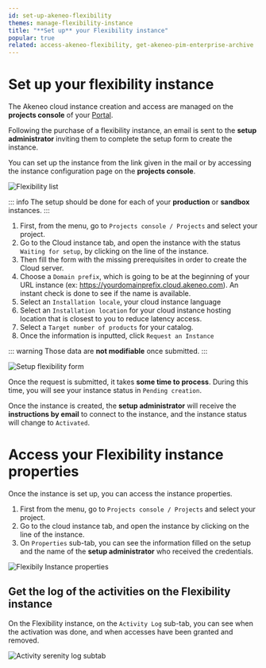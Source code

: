 ```yaml
---
id: set-up-akeneo-flexibility
themes: manage-flexibility-instance
title: "**Set up** your Flexibility instance"
popular: true
related: access-akeneo-flexibility, get-akeneo-pim-enterprise-archive
---
```


# Set up your flexibility instance

The Akeneo cloud instance creation and access are managed on the **projects console** of your [Portal](connect-to-your-portal.html). 

Following the purchase of a flexibility instance, an email is sent to the **setup administrator** inviting them to complete the setup form to create the instance.

You can set up the instance from the link given in the mail or by accessing the instance configuration page on the **projects console**.

![Flexibility list](../img/serenity_list_waiting_setup.jpg)

::: info
The setup should be done for each of your **production** or **sandbox** instances.
:::

1. First, from the menu, go to `Projects console / Projects` and select your project.
2. Go to the Cloud instance tab, and open the instance with the status `Waiting for setup`, by clicking on the line of the instance.
3. Then fill the form with the missing prerequisites in order to create the Cloud server. 
4. Choose a `Domain prefix`, which is going to be at the beginning of your URL instance (ex: https://yourdomainprefix.cloud.akeneo.com). An instant check is done to see if the name is available.
5. Select an `Installation locale`, your cloud instance language
6. Select an `Installation location` for your cloud instance hosting location that is closest to you to reduce latency access.
7.  Select a `Target number of products` for your catalog.
8. Once the information is inputted, click `Request an Instance`

::: warning
Those data are **not modifiable** once submitted.
:::

![Setup flexibility form](../img/setup_flexibility.jpg)

Once the request is submitted, it takes **some time to process**. During this time, you will see your instance status in `Pending creation`.

Once the instance is created, the **setup administrator** will receive the **instructions by email** to connect to the instance, and the instance status will change to `Activated`.

# Access your Flexibility instance properties

Once the instance is set up, you can access the instance properties.

1. First from the menu, go to `Projects console / Projects` and select your project.
1. Go to the cloud instance tab, and open the instance by clicking on the line of the instance.
1. On `Properties` sub-tab, you can see the information filled on the setup and the name of the **setup administrator** who received the credentials.

![Flexibily Instance properties](../img/flexibility_activated.jpg)

## Get the log of the activities on the Flexibility instance

On the Flexibility instance, on the `Activity Log` sub-tab, you can see when the activation was done, and when accesses have been granted and removed.

![Activity serenity log subtab](../img/serenity_activity_log.jpg)
